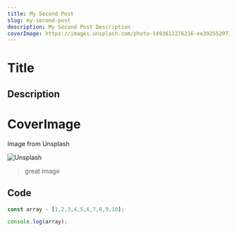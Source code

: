 ```yaml
---
title: My Second Post
slug: my-second-post
description: My Second Post Description
coverImage: https://images.unsplash.com/photo-1493612276216-ee3925520721?ixlib=rb-4.0.3&ixid=MnwxMjA3fDB8MHxwaG90by1wYWdlfHx8fGVufDB8fHx8&auto=format&fit=crop&w=464&q=80
---
```


# Title

## Description

# CoverImage

Image from Unsplash

![Unsplash](https://images.unsplash.com/photo-1493612276216-ee3925520721?ixlib=rb-4.0.3&ixid=MnwxMjA3fDB8MHxwaG90by1wYWdlfHx8fGVufDB8fHx8&auto=format&fit=crop&w=464&q=80)

> great image

## Code

```js
const array - [1,2,3,4,5,6,7,8,9,10];

console.log(array);
```
